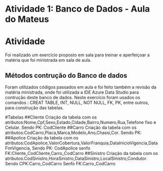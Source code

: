 # Atividade 1: Banco de Dados - Aula do Mateus

# Atividade
Foi realizado um exercício proposto em sala para treinar e aperfeiçoar a matéria que foi ministrada em sala de aula.

## Métodos contrução do Banco de dados
Foram utilizados códigos passados em aula e foi feito também a revisão da matéria ministrada, onde foi utilizada a IDE Azure Data Studio para contrução deste banco de dados.
Neste exercício foram usados os comandos : CREAT TABLE, INT, NULL, NOT NULL, FK, PK, entre outros, para construção das tabelas.

#Tabelas
##Cliente
  Criação da tabela com os atributos:Nome,Cpf,Sexo,Estado,Cidade,Bairro,Numero,Rua,Telefone fixo e Celular.
  Sendo PK: CodCliente
##Carro
  Criação da tabela com os atributos:CodCarro,Placa,Marca,Modelo,Ano,Chassi,Cor.
  Sendo PK:
##Apolice
  Criação da tabela com os atributos:CodApolice,ValorCobertura,ValorFranquia,DataInicioVigencia,DataFimVigencia,
  Sendo PK: CodApolice
  senfo FK:Cliente_CodCliente,Carro_CodCarro
  ##Sinistro
  Criação da tabela com os atributos:CodSinistro,HoraSinistro,DataSinistro,LocalSinistro,Condutor.
  Sendo CPK:Carro_CodCarro
  Senfo FK:Carro_CodCarro
  




